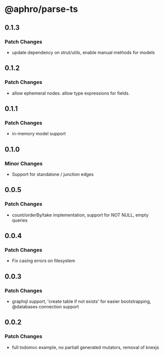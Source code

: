 # @aphro/parse-ts

## 0.1.3

### Patch Changes

- update dependency on strut/utils, enable manual methods for models

## 0.1.2

### Patch Changes

- allow ephemeral nodes. allow type expressions for fields.

## 0.1.1

### Patch Changes

- in-memory model support

## 0.1.0

### Minor Changes

- Support for standalone / junction edges

## 0.0.5

### Patch Changes

- count/orderBy/take implementation, support for NOT NULL, empty queries

## 0.0.4

### Patch Changes

- Fix casing errors on filesystem

## 0.0.3

### Patch Changes

- graphql support, 'create table if not exists' for easier bootstrapping, @databases connection support

## 0.0.2

### Patch Changes

- full todomvc example, no partiall generated mutators, removal of knexjs
